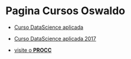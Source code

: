 # Pagina Cursos Oswaldo 

* [Curso DataScience aplicada](livro_2017)
* [Curso DataScience aplicada 2017](livro_2017/index.html)

* [visite o **PROCC**](www.procc.fiocruz.br)


 

